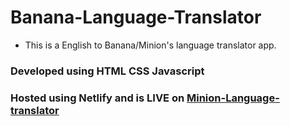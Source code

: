 # Banana-Language-Translator

* This is a English to Banana/Minion's language translator app.

### Developed using HTML CSS Javascript

### Hosted using Netlify and is LIVE on [Minion-Language-translator](https://miniontalks.netlify.app/)

